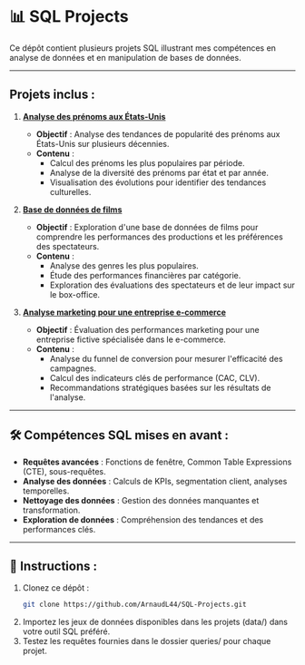 # 📊 SQL Projects

Ce dépôt contient plusieurs projets SQL illustrant mes compétences en analyse de données et en manipulation de bases de données.

---

## Projets inclus :

1. **[Analyse des prénoms aux États-Unis](./Project1_BabyNames/README.md)**  
   - **Objectif** : Analyse des tendances de popularité des prénoms aux États-Unis sur plusieurs décennies.  
   - **Contenu** :  
     - Calcul des prénoms les plus populaires par période.  
     - Analyse de la diversité des prénoms par état et par année.  
     - Visualisation des évolutions pour identifier des tendances culturelles.  

2. **[Base de données de films](./Project2_MoviesDatabase/README.md)**  
   - **Objectif** : Exploration d'une base de données de films pour comprendre les performances des productions et les préférences des spectateurs.  
   - **Contenu** :  
     - Analyse des genres les plus populaires.  
     - Étude des performances financières par catégorie.  
     - Exploration des évaluations des spectateurs et de leur impact sur le box-office.  

3. **[Analyse marketing pour une entreprise e-commerce](./Project3_MarketingAnalysis/README.md)**  
   - **Objectif** : Évaluation des performances marketing pour une entreprise fictive spécialisée dans le e-commerce.  
   - **Contenu** :  
     - Analyse du funnel de conversion pour mesurer l'efficacité des campagnes.  
     - Calcul des indicateurs clés de performance (CAC, CLV).  
     - Recommandations stratégiques basées sur les résultats de l'analyse.  

---

## 🛠 Compétences SQL mises en avant :

- **Requêtes avancées** : Fonctions de fenêtre, Common Table Expressions (CTE), sous-requêtes.
- **Analyse des données** : Calculs de KPIs, segmentation client, analyses temporelles.
- **Nettoyage des données** : Gestion des données manquantes et transformation.
- **Exploration de données** : Compréhension des tendances et des performances clés.

---

## 🚀 Instructions :

1. Clonez ce dépôt :  
   ```bash
   git clone https://github.com/ArnaudL44/SQL-Projects.git
2. Importez les jeux de données disponibles dans les projets (data/) dans votre outil SQL préféré.
3. Testez les requêtes fournies dans le dossier queries/ pour chaque projet.
